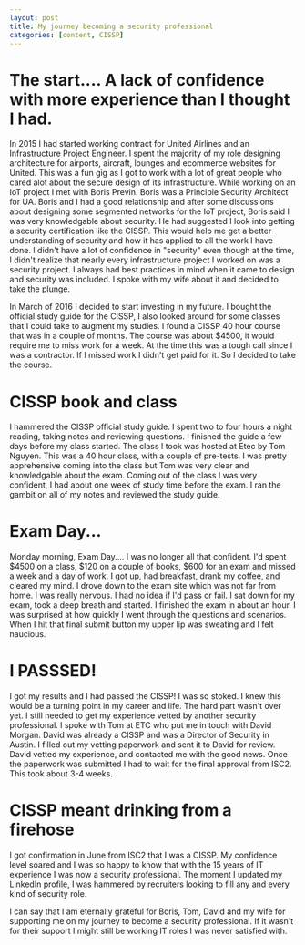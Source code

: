 ```yaml
---
layout: post
title: My journey becoming a security professional
categories: [content, CISSP]
---
```


# The start.... A lack of confidence with more experience than I thought I had.
In 2015 I had started working contract for United Airlines and an Infrastructure Project Engineer. I spent the majority of my role designing architecture for airports, aircraft, lounges and ecommerce websites for United.
This was a fun gig as I got to work with a lot of great people who cared alot about the secure design of its infrastructure. While working on an IoT project I met with Boris Previn.
Boris was a Principle Security Architect for UA. Boris and I had a good relationship and after some discussions about designing some segmented networks for the IoT project, Boris said I was very knowledgable about security.
He had suggested I look into getting a security certification like the CISSP. This would help me get a better understanding of security and how it has applied to all the work I have done. 
I didn't have a lot of confidence in "security" even though at the time, I didn't realize that nearly every infrastructure project I worked on was a security project.
I always had best practices in mind when it came to design and security was included. I spoke with my wife about it and decided to take the plunge.

In March of 2016 I decided to start investing in my future. I bought the official study guide for the CISSP, I also looked around for some classes that I could take to augment my studies.
I found a CISSP 40 hour course that was in a couple of months. The course was about $4500, it would require me to miss work for a week. At the time this was a tough call since I was a contractor.
If I missed work I didn't get paid for it. So I decided to take the course.

# CISSP book and class
I hammered the CISSP official study guide. I spent two to four hours a night reading, taking notes and reviewing questions. I finished the guide a few days before my class started.
The class I took was hosted at Etec by Tom Nguyen. This was a 40 hour class, with a couple of pre-tests. I was pretty apprehensive coming into the class but Tom was very clear and knowledgable about the exam.
Coming out of the class I was very confident, I had about one week of study time before the exam. I ran the gambit on all of my notes and reviewed the study guide.

# Exam Day...
Monday morning, Exam Day.... I was no longer all that confident. I'd spent $4500 on a class, $120 on a couple of books, $600 for an exam and missed a week and a day of work.
I got up, had breakfast, drank my coffee, and cleared my mind. I drove down to the exam site which was not far from home. I was really nervous. I had no idea if I'd pass or fail.
I sat down for my exam, took a deep breath and started.
I finished the exam in about an hour. 
I was surprised at how quickly I went through the questions and scenarios.
When I hit that final submit button my upper lip was sweating and I felt naucious.

# I PASSSED!
I got my results and I had passed the CISSP! I was so stoked. I knew this would be a turning point in my career and life. The hard part wasn't over yet. I still needed to get my experience vetted by another security professional.
I spoke with Tom at ETC who put me in touch with David Morgan. David was already a CISSP and was a Director of Security in Austin. I filled out my vetting paperwork and sent it to David for review.
David vetted my experience, and contacted me with the good news. Once the paperwork was submitted I had to wait for the final approval from ISC2. This took about 3-4 weeks.

# CISSP meant drinking from a firehose
I got confirmation in June from ISC2 that I was a CISSP. My confidence level soared and I was so happy to know that with the 15 years of IT experience I was now a security professional.
The moment I updated my LinkedIn profile, I was hammered by recruiters looking to fill any and every kind of security role. 

I can say that I am eternally grateful for Boris, Tom, David and my wife for supporting me on my journey to become a security professional. If it wasn't for their support I might still be working IT roles I was never satisfied with.
